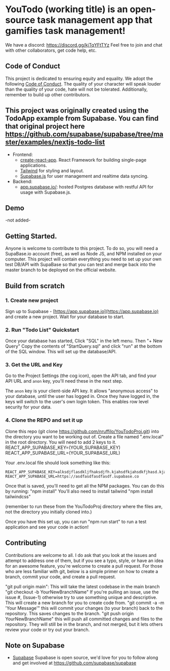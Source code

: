 # YouTodo (working title) is an open-source task management app that gamifies task management!

We have a discord: https://discord.gg/kjTqYFtTYz Feel free to join and chat with other collaborators, get code help, etc.

## Code of Conduct
This project is dedicated to ensuring equity and equality.  We adopt the following [Code of Conduct](https://read20.pubpub.org/code).  The quality of your character will speak louder than the quality of your code, hate will not be tolerated.  Additionally, remember to build up other contributors. 

## This project was originally created using the TodoApp example from Supabase.  You can find that original project here https://github.com/supabase/supabase/tree/master/examples/nextjs-todo-list


- Frontend:
    - [create-react-app](https://reactjs.org/docs/create-a-new-react-app.html). React Framework for building single-page applications.
    - [Tailwind](https://tailwindcss.com/) for styling and layout.
    - [Supabase.js](https://supabase.io/docs/library/getting-started) for user management and realtime data syncing.
- Backend:
    - [app.supabase.io/](https://app.supabase.io/): hosted Postgres database with restful API for usage with Supabase.js.


## Demo

-not added-

## Getting Started.
Anyone is welcome to contribute to this project.  To do so, you will need a SupaBase.io account (free), as well as Node JS, and NPM installed on your computer.  This project will contain everything you need to set up your own test DB/API with SupaBase so that you can test and merge back into the master branch to be deployed on the official website.  

## Build from scratch
### 1. Create new project
Sign up to Supabase - [https://app.supabase.io](https://app.supabase.io) and create a new project. Wait for your database to start.

### 2. Run "Todo List" Quickstart
Once your database has started, Click "SQL" in the left menu.  Then "+ New Query"  Copy the contents of "StartQuery.sql" and click "run" at the bottom of the SQL window.  This will set up the database/API. 

### 3. Get the URL and Key
Go to the Project Settings (the cog icon), open the API tab, and find your API URL and `anon` key, you'll need these in the next step.

The `anon` key is your client-side API key. It allows "anonymous access" to your database, until the user has logged in. Once they have logged in, the keys will switch to the user's own login token. This enables row level security for your data. 

### 4. Clone the REPO and set it up
Clone this repo (git clone https://github.com/nruffilo/YouTodoProj.git) into the directory you want to be working out of.  Create a file named ".env.local" in the root directory.  You will need to add 2 keys to it.
REACT_APP_SUPABASE_KEY=(YOUR_SUPABASE_KEY)
REACT_APP_SUPABASE_URL=(YOUR_SUPABASE_URL)

Your .env.local file should look something like this:
```
REACT_APP_SUPABASE_KEY=alksdjflasdkljfhaksdjfh.kjahsdfkjahsdkfjhasd.kjajhsdkjfhasdkjfhaskdjfh
REACT_APP_SUPABASE_URL=https://asdfasdfasdfasdf.supabase.co
```


Once that is saved, you'll need to get all the NPM packages.  You can do this by running:
"npm install"
You'll also need to install tailwind
"npm install tailwindcss"

(remember to run these from the YouTodoProj directory where the files are, not the directory you initially cloned into.)

Once you have this set up, you can run "npm run start" to run a test application and see your code in action!

## Contributing
Contributions are welcome to all.  I do ask that you look at the issues and attempt to address one of them, but if you see a typo, style, or have an idea for an awesome feature, you're welcome to create a pull request.  For those who are less familiar with git, below is a simple primer on how to create a branch, commit your code, and create a pull request.

"git pull origin main": This will take the latest codebase in the main branch
"git checkout -b YourNewBranchName" If you're pulling an issue, use the issue #, (Issue-1) otherwise try to use something unique and descriptive.  This will create a new branch for you to create code from.
"git commit -a -m 'Your Message'" this will commit your changes (to your branch) back to the repository.  This saves changes to the branch.
"git push origin YourNewBranchName" this will push all committed changes and files to the repository.  They will still be in the branch, and not merged, but it lets others review your code or try out your branch.



## Note on Supabase
- [Supabase](https://supabase.io)
Supabase is open source, we'd love for you to follow along and get involved at https://github.com/supabase/supabase
